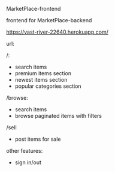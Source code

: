 MarketPlace-frontend

frontend for MarketPlace-backend

https://vast-river-22640.herokuapp.com/

url:

/:

- search items
- premium items section
- newest items section
- popular categories section

/browse:

- search items
- browse paginated items with filters

/sell

- post items for sale

other features:

- sign in/out

